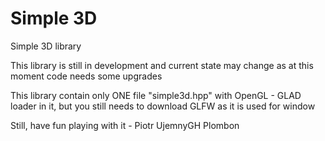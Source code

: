 # Simple 3D

Simple 3D library

This library is still in development and current state may change as at this moment code needs some upgrades

This library contain only ONE file "simple3d.hpp" with OpenGL - GLAD loader in it, but you still needs to download GLFW as it is used for window

Still, have fun playing with it - Piotr UjemnyGH Plombon